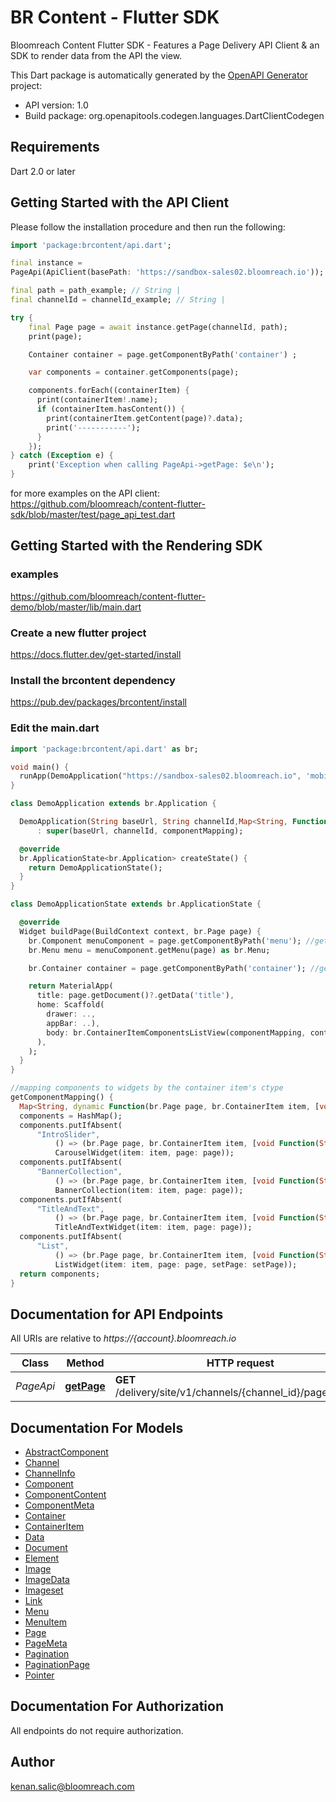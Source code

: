 # BR Content - Flutter SDK
Bloomreach Content Flutter SDK - Features a Page Delivery API Client & an SDK to render data from the API the view.

This Dart package is automatically generated by the [OpenAPI Generator](https://openapi-generator.tech) project:

- API version: 1.0
- Build package: org.openapitools.codegen.languages.DartClientCodegen

## Requirements

Dart 2.0 or later

## Getting Started with the API Client

Please follow the installation procedure and then run the following:

```dart
import 'package:brcontent/api.dart';

final instance =
PageApi(ApiClient(basePath: 'https://sandbox-sales02.bloomreach.io'));

final path = path_example; // String | 
final channelId = channelId_example; // String | 

try {
    final Page page = await instance.getPage(channelId, path);
    print(page);

    Container container = page.getComponentByPath('container') ;

    var components = container.getComponents(page);

    components.forEach((containerItem) {
      print(containerItem!.name);
      if (containerItem.hasContent()) {
        print(containerItem.getContent(page)?.data);
        print('-----------');
      }
    });
} catch (Exception e) {
    print('Exception when calling PageApi->getPage: $e\n');
}

```
for more examples on the API client: https://github.com/bloomreach/content-flutter-sdk/blob/master/test/page_api_test.dart

## Getting Started with the Rendering SDK

### examples

https://github.com/bloomreach/content-flutter-demo/blob/master/lib/main.dart

### Create a new flutter project

https://docs.flutter.dev/get-started/install

### Install the brcontent dependency

https://pub.dev/packages/brcontent/install

### Edit the main.dart

```dart
import 'package:brcontent/api.dart' as br;

void main() {
  runApp(DemoApplication("https://sandbox-sales02.bloomreach.io", 'mobile-native-demo', getComponentMapping()));
}

class DemoApplication extends br.Application {

  DemoApplication(String baseUrl, String channelId,Map<String, Function(br.Page page, br.ContainerItem item, [void Function(String newPath)? setPage])> componentMapping)
      : super(baseUrl, channelId, componentMapping);

  @override
  br.ApplicationState<br.Application> createState() {
    return DemoApplicationState();
  }
}

class DemoApplicationState extends br.ApplicationState {

  @override
  Widget buildPage(BuildContext context, br.Page page) {
    br.Component menuComponent = page.getComponentByPath('menu'); //get the menu
    br.Menu menu = menuComponent.getMenu(page) as br.Menu;

    br.Container container = page.getComponentByPath('container'); //get a container component by path

    return MaterialApp(
      title: page.getDocument()?.getData('title'),
      home: Scaffold(
        drawer: ..,
        appBar: ..),
        body: br.ContainerItemComponentsListView(componentMapping, container, page, setPage), //this will render eacht container item component in a listview
      ),
    );
  }
}

//mapping components to widgets by the container item's ctype
getComponentMapping() {
  Map<String, dynamic Function(br.Page page, br.ContainerItem item, [void Function(String newPath)? setPage])>
  components = HashMap();
  components.putIfAbsent(
      "IntroSlider",
          () => (br.Page page, br.ContainerItem item, [void Function(String newPath)? setPage]) =>
          CarouselWidget(item: item, page: page));
  components.putIfAbsent(
      "BannerCollection",
          () => (br.Page page, br.ContainerItem item, [void Function(String newPath)? setPage]) =>
          BannerCollection(item: item, page: page));
  components.putIfAbsent(
      "TitleAndText",
          () => (br.Page page, br.ContainerItem item, [void Function(String newPath)? setPage]) =>
          TitleAndTextWidget(item: item, page: page));
  components.putIfAbsent(
      "List",
          () => (br.Page page, br.ContainerItem item, [void Function(String newPath)? setPage]) =>
          ListWidget(item: item, page: page, setPage: setPage));
  return components;
}

```

## Documentation for API Endpoints

All URIs are relative to *https://{account}.bloomreach.io*

Class | Method | HTTP request | Description
------------ | ------------- | ------------- | -------------
*PageApi* | [**getPage**](doc//PageApi.md#getpage) | **GET** /delivery/site/v1/channels/{channel_id}/pages/{path} | Get Page by path


## Documentation For Models

 - [AbstractComponent](doc//AbstractComponent.md)
 - [Channel](doc//Channel.md)
 - [ChannelInfo](doc//ChannelInfo.md)
 - [Component](doc//Component.md)
 - [ComponentContent](doc//ComponentContent.md)
 - [ComponentMeta](doc//ComponentMeta.md)
 - [Container](doc//Container.md)
 - [ContainerItem](doc//ContainerItem.md)
 - [Data](doc//Data.md)
 - [Document](doc//Document.md)
 - [Element](doc//Element.md)
 - [Image](doc//Image.md)
 - [ImageData](doc//ImageData.md)
 - [Imageset](doc//Imageset.md)
 - [Link](doc//Link.md)
 - [Menu](doc//Menu.md)
 - [MenuItem](doc//MenuItem.md)
 - [Page](doc//Page.md)
 - [PageMeta](doc//PageMeta.md)
 - [Pagination](doc//Pagination.md)
 - [PaginationPage](doc//PaginationPage.md)
 - [Pointer](doc//Pointer.md)


## Documentation For Authorization

 All endpoints do not require authorization.


## Author

kenan.salic@bloomreach.com

